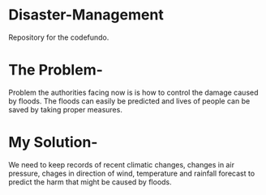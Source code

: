 # Disaster-Management
Repository for the codefundo.

# The Problem-
Problem the authorities facing now is is how to control the damage caused by floods. The floods can easily be predicted and lives of people can be saved by taking proper measures. 

# My Solution-
We need to keep records of recent climatic changes, changes in air pressure, chages in direction of wind, temperature and rainfall forecast to predict the harm that might be caused by floods.

